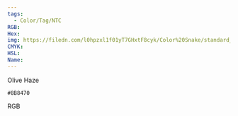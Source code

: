 ```yaml
---
tags:
  - Color/Tag/NTC
RGB:
Hex:
img: https://filedn.com/l0hpzxl1f01yT7GHxtF8cyk/Color%20Snake/standard_csv_to_svg//8B8470.svg
CMYK:
HSL:
Name:
---
```

Olive Haze
```palette
#8B8470
```
RGB
